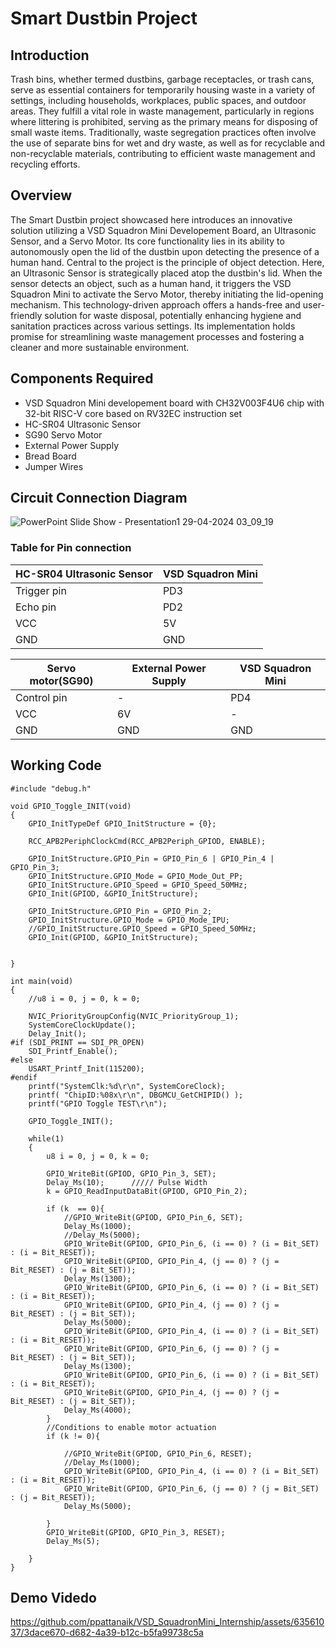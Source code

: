 # Smart Dustbin Project
## Introduction
Trash bins, whether termed dustbins, garbage receptacles, or trash cans, serve as essential containers for temporarily housing waste in a variety of settings, including households, workplaces, public spaces, and outdoor areas. They fulfill a vital role in waste management, particularly in regions where littering is prohibited, serving as the primary means for disposing of small waste items. 
Traditionally, waste segregation practices often involve the use of separate bins for wet and dry waste, as well as for recyclable and non-recyclable materials, contributing to efficient waste management and recycling efforts.
## Overview
The Smart Dustbin project showcased here introduces an innovative solution utilizing a VSD Squadron Mini Developement Board, an Ultrasonic Sensor, and a Servo Motor. Its core functionality lies in its ability to autonomously open the lid of the dustbin upon detecting the presence of a human hand.
Central to the project is the principle of object detection. Here, an Ultrasonic Sensor is strategically placed atop the dustbin's lid. When the sensor detects an object, such as a human hand, it triggers the VSD Squadron Mini to activate the Servo Motor, thereby initiating the lid-opening mechanism.
This technology-driven approach offers a hands-free and user-friendly solution for waste disposal, potentially enhancing hygiene and sanitation practices across various settings. Its implementation holds promise for streamlining waste management processes and fostering a cleaner and more sustainable environment.
## Components Required
  - VSD Squadron Mini developement board with CH32V003F4U6 chip with 32-bit RISC-V core based on RV32EC instruction set
  - HC-SR04 Ultrasonic Sensor
  - SG90 Servo Motor
  - External Power Supply
  - Bread Board
  - Jumper Wires
## Circuit Connection Diagram
![PowerPoint Slide Show  -  Presentation1 29-04-2024 03_09_19](https://github.com/ppattanaik/VSD_SquadronMini_Internship/assets/63561037/c2d4213d-435a-4330-ae60-8ba3db8c0dd4)

###  Table for Pin connection
| HC-SR04 Ultrasonic Sensor | VSD Squadron Mini |
| ------------- | ------------- |
| Trigger pin | PD3 |
| Echo pin | PD2 |
| VCC | 5V |
| GND | GND |

| Servo motor(SG90)  | External Power Supply | VSD Squadron Mini |
| ------------- | ------------- |------------- |
| Control pin | - |PD4 |
| VCC  | 6V | - |
| GND | GND | GND |

## Working Code
```
#include "debug.h"

void GPIO_Toggle_INIT(void)
{
    GPIO_InitTypeDef GPIO_InitStructure = {0};

    RCC_APB2PeriphClockCmd(RCC_APB2Periph_GPIOD, ENABLE);

    GPIO_InitStructure.GPIO_Pin = GPIO_Pin_6 | GPIO_Pin_4 | GPIO_Pin_3;
    GPIO_InitStructure.GPIO_Mode = GPIO_Mode_Out_PP;
    GPIO_InitStructure.GPIO_Speed = GPIO_Speed_50MHz;
    GPIO_Init(GPIOD, &GPIO_InitStructure);

    GPIO_InitStructure.GPIO_Pin = GPIO_Pin_2;
    GPIO_InitStructure.GPIO_Mode = GPIO_Mode_IPU;
    //GPIO_InitStructure.GPIO_Speed = GPIO_Speed_50MHz;
    GPIO_Init(GPIOD, &GPIO_InitStructure);


}

int main(void)
{
    //u8 i = 0, j = 0, k = 0;

    NVIC_PriorityGroupConfig(NVIC_PriorityGroup_1);
    SystemCoreClockUpdate();
    Delay_Init();
#if (SDI_PRINT == SDI_PR_OPEN)
    SDI_Printf_Enable();
#else
    USART_Printf_Init(115200);
#endif
    printf("SystemClk:%d\r\n", SystemCoreClock);
    printf( "ChipID:%08x\r\n", DBGMCU_GetCHIPID() );
    printf("GPIO Toggle TEST\r\n");

    GPIO_Toggle_INIT();

    while(1)
    {
        u8 i = 0, j = 0, k = 0;

        GPIO_WriteBit(GPIOD, GPIO_Pin_3, SET);
        Delay_Ms(10);      ///// Pulse Width
        k = GPIO_ReadInputDataBit(GPIOD, GPIO_Pin_2);

        if (k  == 0){
            //GPIO_WriteBit(GPIOD, GPIO_Pin_6, SET);
            Delay_Ms(1000);
            //Delay_Ms(5000);
            GPIO_WriteBit(GPIOD, GPIO_Pin_6, (i == 0) ? (i = Bit_SET) : (i = Bit_RESET));
            GPIO_WriteBit(GPIOD, GPIO_Pin_4, (j == 0) ? (j = Bit_RESET) : (j = Bit_SET));
            Delay_Ms(1300);
            GPIO_WriteBit(GPIOD, GPIO_Pin_6, (i == 0) ? (i = Bit_SET) : (i = Bit_RESET));
            GPIO_WriteBit(GPIOD, GPIO_Pin_4, (j == 0) ? (j = Bit_RESET) : (j = Bit_SET));
            Delay_Ms(5000);
            GPIO_WriteBit(GPIOD, GPIO_Pin_4, (i == 0) ? (i = Bit_SET) : (i = Bit_RESET));
            GPIO_WriteBit(GPIOD, GPIO_Pin_6, (j == 0) ? (j = Bit_RESET) : (j = Bit_SET));
            Delay_Ms(1300);
            GPIO_WriteBit(GPIOD, GPIO_Pin_6, (i == 0) ? (i = Bit_SET) : (i = Bit_RESET));
            GPIO_WriteBit(GPIOD, GPIO_Pin_4, (j == 0) ? (j = Bit_RESET) : (j = Bit_SET));
            Delay_Ms(4000);
        }
        //Conditions to enable motor actuation
        if (k != 0){

            //GPIO_WriteBit(GPIOD, GPIO_Pin_6, RESET);
            //Delay_Ms(1000);
            GPIO_WriteBit(GPIOD, GPIO_Pin_4, (i == 0) ? (i = Bit_SET) : (i = Bit_RESET));
            GPIO_WriteBit(GPIOD, GPIO_Pin_6, (j == 0) ? (j = Bit_SET) : (j = Bit_RESET));
            Delay_Ms(5000);

        }
        GPIO_WriteBit(GPIOD, GPIO_Pin_3, RESET);
        Delay_Ms(5);

    }
}
```
## Demo Videdo
https://github.com/ppattanaik/VSD_SquadronMini_Internship/assets/63561037/3dace670-d682-4a39-b12c-b5fa99738c5a




